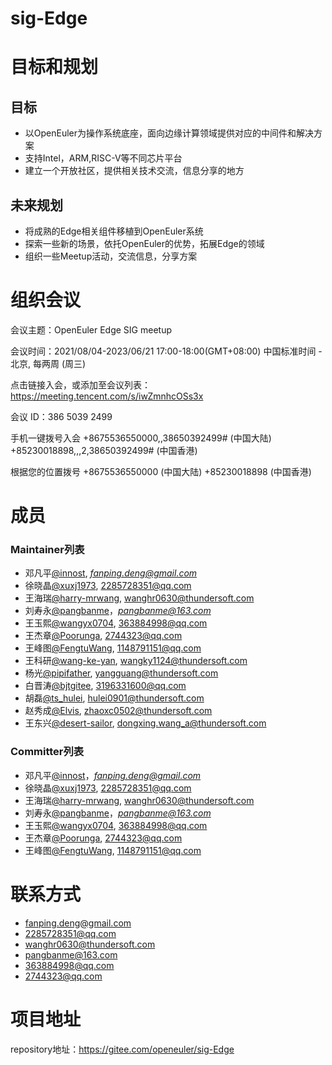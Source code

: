 # sig-Edge

# 目标和规划

## 目标

- 以OpenEuler为操作系统底座，面向边缘计算领域提供对应的中间件和解决方案
- 支持Intel，ARM,RISC-V等不同芯片平台
- 建立一个开放社区，提供相关技术交流，信息分享的地方

## 未来规划

- 将成熟的Edge相关组件移植到OpenEuler系统
- 探索一些新的场景，依托OpenEuler的优势，拓展Edge的领域
- 组织一些Meetup活动，交流信息，分享方案

# 组织会议

会议主题：OpenEuler Edge SIG meetup

会议时间：2021/08/04-2023/06/21 17:00-18:00(GMT+08:00) 中国标准时间 - 北京, 每两周 (周三)

点击链接入会，或添加至会议列表：
https://meeting.tencent.com/s/iwZmnhcOSs3x

会议 ID：386 5039 2499

手机一键拨号入会
+8675536550000,,38650392499# (中国大陆)
+85230018898,,,2,38650392499# (中国香港)

根据您的位置拨号
+8675536550000 (中国大陆)
+85230018898 (中国香港)

# 成员

### **Maintainer列表**

- 邓凡平[@innost](https://gitee.com/innost), *[fanping.deng@gmail.com](mailto:fanping.deng@gmail.com)*
- 徐晓晶[@xuxj1973](2285728351@qq.com), [2285728351@qq.com](mailto:2285728351@qq.com)
- 王海瑞[@harry-mrwang](wanghr0630@thundersoft.com), [wanghr0630@thundersoft.com](mailto:wanghr0630@thundersoft.com)
- 刘寿永[@pangbanme](https://gitee.com/pangbanme)，*[pangbanme@163.com](mailto:pangbanme@163.com)*
- 王玉熙[@wangyx0704](https://gitee.com/wangyx0704), [363884998@qq.com](mailto:363884998@qq.com)
- 王杰章[@Poorunga](https://gitee.com/Poorunga), [2744323@qq.com](mailto:2744323@qq.com)
- 王峰图[@FengtuWang](https://gitee.com/FengtuWang), [1148791151@qq.com](mailto:1148791151@qq.com)
- 王科研[@wang-ke-yan](https://gitee.com/wang-ke-yan), [wangky1124@thundersoft.com](mailto:wangky1124@thundersoft.com)
- 杨光[@pipifather](https://gitee.com/pipifather), [yangguang@thundersoft.com](mailto:yangguang@thundersoft.com)
- 白晋涛[@bjtgitee](https://gitee.com/bjtgitee), [3196331600@qq.com](mailto:3196331600@qq.com)
- 胡磊[@ts_hulei](https://gitee.com/ts_hulei), [hulei0901@thundersoft.com](hulei0901@thundersoft.com)
- 赵秀成[@Elvis](https://gitee.com/zhao-xiucheng), [zhaoxc0502@thundersoft.com](zhaoxc0502@thundersoft.com)
- 王东兴[@desert-sailor](https://gitee.com/desert-sailor), [dongxing.wang_a@thundersoft.com](dongxing.wang_a@thundersoft.com)

### **Committer列表**

- 邓凡平[@innost](https://gitee.com/innost)，*[fanping.deng@gmail.com](mailto:fanping.deng@gmail.com)*
- 徐晓晶[@xuxj1973](2285728351@qq.com), [2285728351@qq.com](mailto:2285728351@qq.com)
- 王海瑞[@harry-mrwang](wanghr0630@thundersoft.com), [wanghr0630@thundersoft.com](mailto:wanghr0630@thundersoft.com)
- 刘寿永[@pangbanme](https://gitee.com/pangbanme)，*[pangbanme@163.com](mailto:pangbanme@163.com)*
- 王玉熙[@wangyx0704](https://gitee.com/wangyx0704), [363884998@qq.com](mailto:363884998@qq.com)
- 王杰章[@Poorunga](https://gitee.com/Poorunga), [2744323@qq.com](mailto:2744323@qq.com)
- 王峰图[@FengtuWang](https://gitee.com/FengtuWang), [1148791151@qq.com](mailto:1148791151@qq.com)

# 联系方式

- fanping.deng@gmail.com
- 2285728351@qq.com
- wanghr0630@thundersoft.com
- [pangbanme@163.com](mailto:pangbanme@163.com)
- [363884998@qq.com](mailto:363884998@qq.com)
- 2744323@qq.com

# 项目地址

repository地址：https://gitee.com/openeuler/sig-Edge
